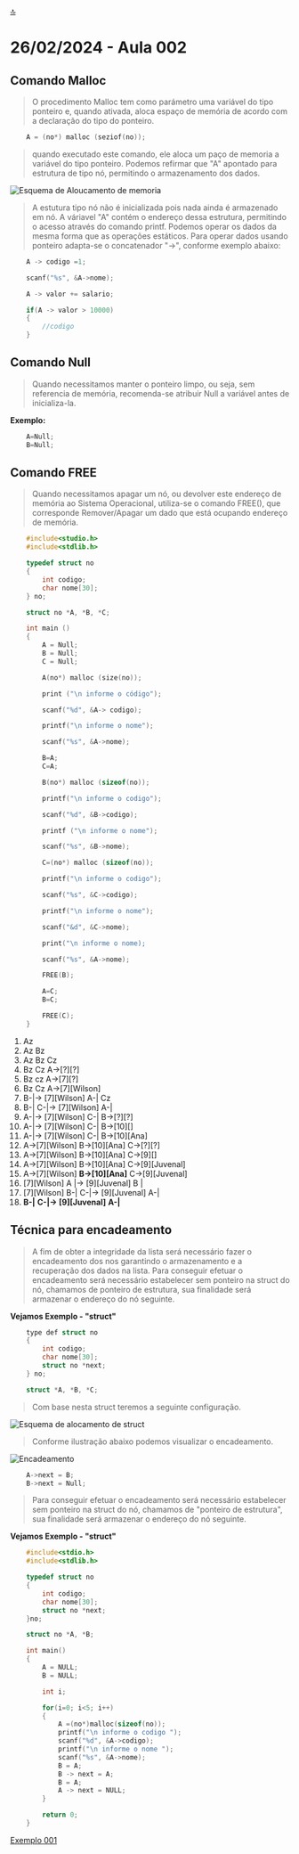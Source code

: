 [🔝](../README.md)

# 26/02/2024 - Aula 002

## Comando Malloc

> O procedimento Malloc tem como parámetro uma variável do tipo ponteiro e, quando ativada, aloca espaço de memória de acordo com a declaração do tipo do ponteiro.

```c
    A = (no*) malloc (seziof(no));
```

> quando executado este comando, ele aloca um paço de memoria a variável do tipo ponteiro. Podemos refirmar que "A" apontado para estrutura de tipo nó, permitindo o  armazenamento dos dados.

![Esquema de Aloucamento de memoria](esquema-alocamento.svg)

> A estutura tipo nó não é inicializada pois nada ainda é armazenado em nó.
> A váriavel "A" contém o endereço dessa estrutura, permitindo o acesso através do comando printf.
> Podemos operar os dados da mesma forma que as operações estáticos. Para operar dados usando ponteiro adapta-se o concatenador "->", conforme exemplo abaixo:

```c
    A -> codigo =1;

    scanf("%s", &A->nome);

    A -> valor += salario;

    if(A -> valor > 10000)
    {
        //codigo
    }
```

## Comando Null

> Quando necessitamos manter o ponteiro limpo, ou seja, sem referencia de memória, recomenda-se atribuir Null a variável antes de inicializa-la.

**Exemplo:**

```c
    A=Null;
    B=Null;
```

## Comando FREE

> Quando necessitamos apagar um nó, ou devolver este endereço de memória ao Sistema Operacional, utiliza-se o comando FREE(), que corresponde Remover/Apagar um dado que está ocupando endereço de memória.

```c
    #include<studio.h>
    #include<stdlib.h>

    typedef struct no 
    {
        int codigo;
        char nome[30];
    } no;

    struct no *A, *B, *C;

    int main ()
    {
        A = Null;
        B = Null;
        C = Null;

        A(no*) malloc (size(no));

        print ("\n informe o código");

        scanf("%d", &A-> codigo);

        printf("\n informe o nome");

        scanf("%s", &A->nome);

        B=A;
        C=A;

        B(no*) malloc (sizeof(no));

        printf("\n informe o codigo");

        scanf("%d", &B->codigo);

        printf ("\n informe o nome");

        scanf("%s", &B->nome);

        C=(no*) malloc (sizeof(no));

        printf("\n informe o codigo");

        scanf("%s", &C->codigo);

        printf("\n informe o nome");

        scanf("&d", &C->nome);

        print("\n informe o nome);

        scanf("%s", &A->nome);

        FREE(B);

        A=C;
        B=C;

        FREE(C);
    }
```

1) Az
2) Az Bz
3) Az Bz Cz
4) Bz Cz
    A->[?][?]
5) Bz cz
    A->[7][?]
6) Bz Cz
    A->[7][Wilson]
7) B-|-> [7][Wilson]
   A-|
   Cz
8) B-|
   C-|-> [7][Wilson]
   A-|
9) A-|-> [7][Wilson]
   C-|
   B->[?][?]
10) A-|-> [7][Wilson]
    C-|
    B->[10][]
11) A-|-> [7][Wilson]
    C-|
    B->[10][Ana]
12) A->[7][Wilson]
    B->[10][Ana]
    C->[?][?]
13) A->[7][Wilson]
    B->[10][Ana]
    C->[9][]
14) A->[7][Wilson]
    B->[10][Ana]
    C->[9][Juvenal]
15) A->[7][Wilson]
    __B->[10][Ana]__
    C->[9][Juvenal]
16) [7][Wilson]
    A |-> [9][Juvenal]
    B |
17) [7][Wilson]
    B-|
    C-|-> [9][Juvenal]
    A-|
18) __B-|__
    __C-|-> [9][Juvenal]__
    __A-|__

## Técnica para encadeamento

> A fim de obter a integridade da lista será necessário fazer o encadeamento dos nos garantindo o armazenamento e a recuperação dos dados na lista.
> Para conseguir efetuar o encadeamento será necessário estabelecer sem ponteiro na struct do nó, chamamos de ponteiro de estrutura, sua finalidade será armazenar o endereço do nó seguinte.

**Vejamos Exemplo - "struct"**

```c
    type def struct no
    {
        int codigo;
        char nome[30];
        struct no *next;
    } no;

    struct *A, *B, *C;
```

> Com base nesta struct teremos a seguinte configuração.

![Esquema de alocamento de struct](esquema-struct.png)

> Conforme ilustração abaixo podemos visualizar o encadeamento.

![Encadeamento](encadeamento.drawio.svg)

```c
    A->next = B;
    B->next = Null;
```

> Para conseguir efetuar o encadeamento será necessário estabelecer sem ponteiro na struct do nó, chamamos de "ponteiro de estrutura", sua finalidade será armazenar o endereço do nó seguinte.

**Vejamos Exemplo - "struct"**

```c
    #include<stdio.h>
    #include<stdlib.h>

    typedef struct no
    {
        int codigo;
        char nome[30];
        struct no *next;
    }no;

    struct no *A, *B;

    int main()
    {
        A = NULL;
        B = NULL;

        int i;

        for(i=0; i<5; i++)
        {
            A =(no*)malloc(sizeof(no));
            printf("\n informe o codigo ");
            scanf("%d", &A->codigo);
            printf("\n informe o nome ");
            scanf("%s", &A->nome);
            B = A;
            B -> next = A;
            B = A;
            A -> next = NULL;
        }

        return 0;
    }
```

[Exemplo 001](exemplo002/exemplo002.c)
